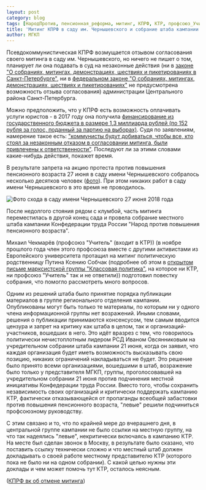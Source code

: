 ```yaml
---
layout: post
category: blog
tags: [НародПротив, пенсионная_реформа, митинг, КПРФ, КТР, профсоюз_Учитель, РСД]
title: 'Митинг КПРФ в саду им. Чернышевского и собрание штаба кампании "Народ против повышения пенсионного возраста"'
author: МГКП
---
```


Псевдокоммунистическая КПРФ возмущается отзывом согласования своего митинга в саду им. Чернышевского, но ничего не пишет о том, планирует ли она подавать в суд на незаконные действия (ни в [законе "О собраниях, митингах, демонстрациях, шествиях и пикетированиях в Санкт-Петербурге"](https://www.gov.spb.ru/law?d&nd=891852285), ни в [федеральном законе "О собраниях, митингах, демонстрациях, шествиях и пикетированиях"](https://www.consultant.ru/document/cons_doc_LAW_48103/) не предусмотрена возможность отзыва согласования) администрации Центрального района Санкт-Петербурга.

Можно предположить, что у КПРФ есть возможность оплачивать услуги юристов - в 2017 году она получила [финансирование из государственного бюджета в размере 1,3 миллиарда рублей (по 152 рубля за голос, поданный за партию на выборах)](https://www.newsru.com/russia/15jun2018/parties.html). Судя по заявлениям, намерение такое есть: ["коммунисты будут добиваться, чтобы все, кто стоял за незаконным отказом в согласовании митинга, были привлечены к ответственности"](https://vk.com/wall-20973472_12856). Последуют ли за этими словами какие-нибудь действия, покажет время.

В результате запрета на акцию протеста против повышения пенсионного возраста 27 июня в саду имени Чернышевского собралось несколько десятков человек ([фото](http://konkretno.ru/sity_obshestvo/109845-protestuyushhix-protiv-pensionnoj-reformy-v-peterburge-zamenili-spectexnikoj.html)).
При этом никаких работ в саду имени Чернышевского в это время не проводилось.

![Фото схода в саду имени Чернышевского 27 июня 2018 года](/images/mitingkprf20180628.jpg)

После недолгого стояния рядом с клумбой, часть митинга переместилась в другой конец сада и провела собрание местного штаба кампании Конфедерации труда России "Народ против повышения пенсионного возраста".

Михаил Чекмарёв (профсоюз "Учитель" (входит в КТР)) (в ноябре прошлого года член этого профсоюза вместе с другими активистами из Европейского университета протащил на митинг политическую родственницу Путина Ксению Собчак (подробнее об этом в [открытом письме марксистской группы "Классовая политика"](https://mgkp.github.io/blog/2018/01/06/openletter), на которое ни КТР, ни профсоюз "Учитель" так и не ответили)) подготовил повестку собрания, что помогло рассмотреть много вопросов.

Одним из решений штаба было принятие порядка публикации материалов в группе регионального отделения кампании. Опубликованы могут быть только те материалы, по которым ни у одного члена информационной группы нет возражений. Иными словами, решения о публикации принимаются консенсусом, тем самым вводится цензура и запрет на критику как штаба в целом, так и организаций-участников, вошедших в него. Это идёт вразрез с тем, что говорилось политически нечистоплотным лидером РСД Иваном Овсянниковым на учредительном собрании штаба кампании 21 июня, когда он заявил, что каждая организация будет иметь возможность высказывать свою позицию, никаких ограничений накладываться не будет. Это решение было принято всеми организациями, вошедшими в штаб, возражение было только у представителя МГКП, группы, проголосовавшей на учредительном собрании 21 июня против подчинения местной инициативы Конфедерации труда России. Вместо того, чтобы сохранить независимость своих организаций и критически поддержать кампанию КТР, фактически отказывающейся от пропаганды всеобщей забастовки против повышения пенсионного возраста, "левые" решили подчиниться профсоюзному руководству.

С этим связано и то, что по крайней мере до вчерашнего дня, в центральной группе кампании не было ссылки на местную группу, на что так надеялись "левые", некритически включаясь в кампанию КТР. На месте был сделан звонок в Москву, в результате было сказано, что поставить ссылку технически сложно и что местный штаб должен докладывать о своей работе местному представителю КТР (которого пока не было ни на одном собрании). С какой целью нужны эти доклады и чем может помочь тут КТР, осталось неясным.

([КПРФ вк об отмене митинга](https://vk.com/wall-20973472_12789))